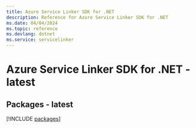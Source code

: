 ```yaml
---
title: Azure Service Linker SDK for .NET
description: Reference for Azure Service Linker SDK for .NET
ms.date: 04/04/2024
ms.topic: reference
ms.devlang: dotnet
ms.service: servicelinker
---
```

# Azure Service Linker SDK for .NET - latest
## Packages - latest
[!INCLUDE [packages](service-linker-index.md)]
